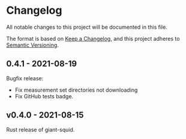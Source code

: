 # Changelog

All notable changes to this project will be documented in this file.

The format is based on [Keep a Changelog](https://keepachangelog.com/en/1.0.0/),
and this project adheres to [Semantic
Versioning](https://semver.org/spec/v2.0.0.html).

## 0.4.1 - 2021-08-19

Bugfix release:

* Fix measurement set directories not downloading
* Fix GitHub tests badge.

## v0.4.0 - 2021-08-15

Rust release of giant-squid.
